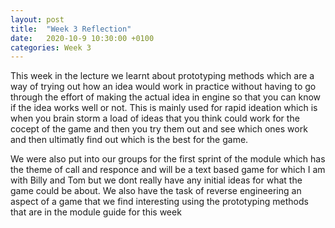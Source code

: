 ```yaml
---
layout: post
title:  "Week 3 Reflection"
date:   2020-10-9 10:30:00 +0100
categories: Week 3
---
```

This week in the lecture we learnt about prototyping methods which are a way of trying out how an idea would work in practice without having to go through the effort of making the actual idea in engine so that you can know if the idea works well or not. This is mainly used for rapid ideation which is when you brain storm a load of ideas that you think could work for the cocept of the game and then you try them out and see which ones work and then ultimatly find out which is the best for the game.

We were also put into our groups for the first sprint of the module which has the theme of call and responce and will be a text based game for which I am with Billy and Tom but we dont really have any initial ideas for what the game could be about. We also have the task of reverse engineering an aspect of a game that we find interesting using the prototyping methods that are in the module guide for this week 
